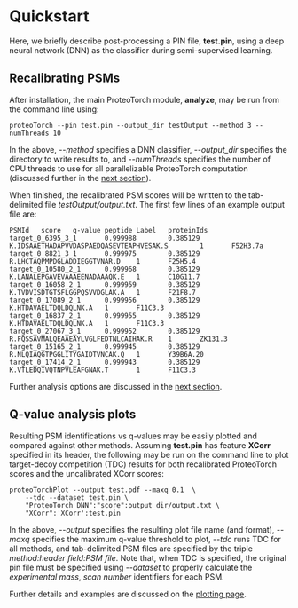 # Quickstart

Here, we briefly describe post-processing a PIN file, **test.pin**, using a deep neural network (DNN) as the classifier during semi-supervised learning.  

## Recalibrating PSMs
After installation, the main ProteoTorch module, **analyze**, may be run from the command line using:

    proteoTorch --pin test.pin --output_dir testOutput --method 3 --numThreads 10

In the above, *\-\-method* specifies a DNN classifier, *\-\-output_dir* specifies the directory to write results to, and *\-\-numThreads* specifies the number of CPU threads to use for all parallelizable ProteoTorch computation (discussed further in the [next section](analyze.md)).

When finished, the recalibrated PSM scores will be written to the tab-delimited file *testOutput/output.txt*.  The first few lines of an example output file are:

    PSMId   score   q-value peptide Label   proteinIds
    target_0_6395_3_1       0.999988        0.385129        K.IDSAAETHADAPVVDASPAEDQASEVTEAPHVESAK.S        1       F52H3.7a
    target_0_8821_3_1       0.999975        0.385129        R.LHCTAQPMPDGLADDIEGGTVNAR.D    1       F25H5.4
    target_0_10580_2_1      0.999968        0.385129        K.LANALEPGAVEVAAAEENADAAAQK.E   1       C10G11.7
    target_0_16058_2_1      0.999959        0.385129        K.TVDVISDTGTSFLGGPQSVVDGLAK.A   1       F21F8.7
    target_0_17089_2_1      0.999956        0.385129        K.HTDAVAELTDQLDQLNK.A   1       F11C3.3
    target_0_16837_2_1      0.999955        0.385129        K.HTDAVAELTDQLDQLNK.A   1       F11C3.3
    target_0_27067_3_1      0.999952        0.385129        R.FQSSAVMALQEAAEAYLVGLFEDTNLCAIHAK.R    1       ZK131.3
    target_0_15165_2_1      0.999945        0.385129        R.NLQIAQGTPGGLITYGAIDTVNCAK.Q   1       Y39B6A.20
    target_0_17414_2_1      0.999943        0.385129        K.VTLEDQIVQTNPVLEAFGNAK.T       1       F11C3.3

Further analysis options are discussed in the [next section](analyze.md).

## Q-value analysis plots
Resulting PSM identifications vs q-values may be easily plotted and compared against other methods.  Assuming **test.pin** has feature **XCorr** specified in its header, the following may be run on the command line to plot target-decoy competition (TDC) results for both recalibrated ProteoTorch scores and the uncalibrated XCorr scores:

    proteoTorchPlot --output test.pdf --maxq 0.1  \
        --tdc --dataset test.pin \
        "ProteoTorch DNN":"score":output_dir/output.txt \
        "XCorr":'XCorr':test.pin

In the above, *\-\-output* specifies the resulting plot file name (and format), *\-\-maxq* specifies the maximum q-value threshold to plot, *\-\-tdc* runs TDC for all methods, and tab-delimited PSM files are specified by the triple *method:header field:PSM file*.  Note that, when TDC is specified, the original pin file must be specified using *\-\-dataset* to properly calculate the *experimental mass*, *scan number* identifiers for each PSM.  

Further details and examples are discussed on the [plotting page](plotting.md).

<!--- Below is an example plot for a draft of the human proteome dataset run initially searched with the high-res MS2 p-value score function, *residue-evidence combined p-value*, from the Crux toolkit.

![](kim_resev.png)

Further plotting options are discussed on the [plotting page](plotting.md).-->

